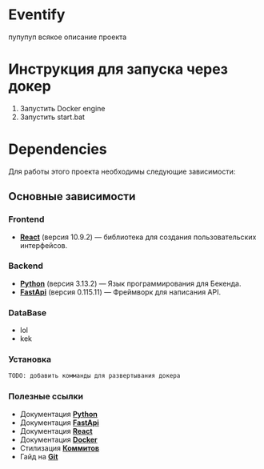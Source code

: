 # Eventify
пупупуп всякое описание проекта

# Инструкция для запуска через докер
1. Запустить Docker engine
2. Запустить start.bat

# Dependencies
Для работы этого проекта необходимы следующие зависимости:
## Основные зависимости

### Frontend
- **[React](https://react.dev/)** (версия 10.9.2) — библиотека для создания пользовательских интерфейсов.

### Backend
- **[Python](https://www.python.org)** (версия 3.13.2) — Язык программирования для Бекенда.
- **[FastApi](https://fastapi.tiangolo.com)** (версия 0.115.11) — Фреймворк для написания API.

### DataBase
- lol
- kek

### Установка
```bash
TODO: добавить комманды для развертывания докера
```
### Полезные ссылки
- Документация **[Python](https://www.python.org)**
- Документация **[FastApi](https://fastapi.tiangolo.com/learn/)**
- Документация **[React](https://react.dev/learn)**
- Документация **[Docker](https://docs.docker.com/guides/)**
- Стилизация **[Коммитов](https://www.conventionalcommits.org/en/v1.0.0/)**
- Гайд на **[Git](https://rogerdudler.github.io/git-guide/)**
